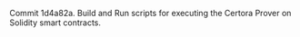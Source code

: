 Commit 1d4a82a.                    Build and Run scripts for executing the Certora Prover on Solidity smart contracts.